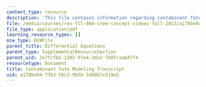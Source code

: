 ```yaml
---
content_type: resource
description: 'This file contains information regarding contaminant fate modeling. '
file: /media/courses/res-tll-004-stem-concept-videos-fall-2013/a178be0477b356c39b5b5468b7cb19e5_MITRES_TLL-004F13_ConFaMod.pdf
file_type: application/pdf
learning_resource_types: []
ocw_type: OCWFile
parent_title: Differential Equations
parent_type: SupplementalResourceSection
parent_uid: 7e7fcfb2-1302-97e4-3da2-fb9fcaab47f4
resourcetype: Document
title: Contaminant Fate Modeling Transcript
uid: a178be04-77b3-56c3-9b5b-5468b7cb19e5
---
```

